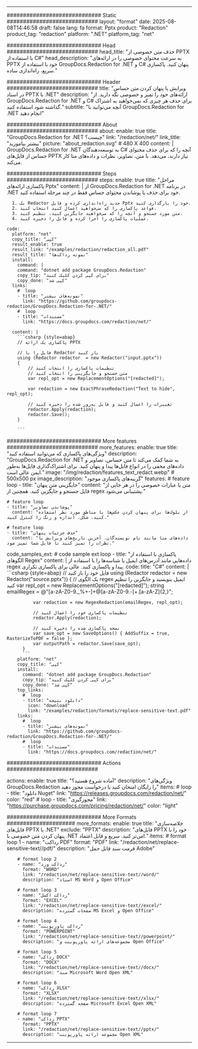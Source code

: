 
---
############################# Static ############################
layout: "format"
date:  2025-08-08T14:46:58
draft: false
lang: fa
format: Pptx
product: "Redaction"
product_tag: "redaction"
platform: ".NET"
platform_tag: "net"

############################# Head ############################
head_title: "حذف متن خصوصی از PPTX با استفاده از C#"
head_description: "به سرعت محتوای خصوصی را در ارائه‌های PPTX خود با استفاده از GroupDocs.Redaction for .NET و C# پنهان کنید. پاکسازی سریع، راه‌اندازی ساده."

############################# Header ############################
title: "ویرایش یا پنهان کردن متن حساس در اسناد PPTX با .NET" 
description: "ارائه‌های خود را تمیز و خصوصی نگه دارید. از GroupDocs.Redaction for .NET و C# برای حذف هر چیزی که نمی‌خواهید به اشتراک گذاشته شود استفاده کنید."
subtitle: "آنچه می‌توانید با GroupDocs.Redaction for .NET انجام دهید" 

############################# About ############################
about:
    enable: true
    title: "GroupDocs.Redaction for .NET چیست؟"
    link: "/redaction/net/"
    link_title: "بیشتر بیاموزید"
    picture: "about_redaction.svg" # 480 X 400
    content: |
       GroupDocs.Redaction for .NET به توسعه‌دهندگان C# آنچه را که برای حذف محتوای حساس از فایل‌های PPTX نیاز دارند، می‌دهد. با متن، تصاویر، نظرات و داده‌های متا کار می‌کند.

############################# Steps ############################
steps:
    enable: true
    title: "مراحل پاکسازی ارائه‌های Pptx"
    content: |
      از GroupDocs.Redaction for .NET در برنامه .NET خود برای حذف یا پوشاندن محتوای حساس فقط در چند مرحله استفاده کنید.
      
      1. یک Redactor جدید راه‌اندازی کرده و فایل Pptx خود را بارگذاری کنید.
      2. قواعد پاکسازی را که می‌خواهید اعمال کنید انتخاب کنید.
      3. متن مورد جستجو و آنچه را که می‌خواهید جایگزین کنید، تنظیم کنید.
      4. عملیات پاکسازی را اجرا کرده و فایل را ذخیره کنید.
   
    code:
      platform: "net"
      copy_title: "کپی"
      result_enable: true
      result_link: "/examples/redaction/redaction_all.pdf"
      result_title: "نمونه رداکت‌ها"
      install:
        command: |
        command: "dotnet add package GroupDocs.Redaction"
        copy_tip: "برای کپی کردن کلیک کنید"
        copy_done: "کپی شد"
      links:
        #  loop
        - title: "نمونه‌های بیشتر"
          link: "https://github.com/groupdocs-redaction/GroupDocs.Redaction-for-.NET/"
        #  loop
        - title: "مستندات"
          link: "https://docs.groupdocs.com/redaction/net/"
          
      content: |
        ```csharp {style=abap}
        // پاکسازی یک ارائه PPTX

        // فایل را با Redactor باز کنید
        using (Redactor redactor  = new Redactor("input.pptx"))
        {
            // تنظیمات پاکسازی را انتخاب کنید
            // متن جستجو و جایگزینی را انتخاب کنید
            var repl_opt = new ReplacementOptions("[redacted]");
            
            var redaction = new ExactPhraseRedaction("Text to hide", repl_opt);

            // تغییرات را اعمال کنید و فایل به‌روز شده را ذخیره کنید
            redactor.Apply(redaction);
            redactor.Save();
        }
        
        ```            


############################# More features ############################
more_features:
  enable: true
  title: "ویژگی‌های پاکسازی که می‌توانید استفاده کنید"
  description: "GroupDocs.Redaction for .NET به شما کمک می‌کند تا متن حساس، تصاویر و داده‌های مخفی را در انواع فایل‌ها پیدا و پنهان کنید. برای اشتراک‌گذاری فایل‌ها به‌طور ایمن عالی است."
  image: "/img/redaction/features_text_redact.webp" # 500x500 px
  image_description: "گزینه‌های پاکسازی موجود"
  features:
    # feature loop
    - title: "جایگزینی متن پنهان"
      content: "متن یا عبارات خصوصی را در هر جایی از فایل جستجو و جایگزین کنید. همچنین از regex پشتیبانی می‌شود."

    # feature loop
    - title: "پوشاندن تصاویر"
      content: "از بلوک‌ها برای پنهان کردن عکس‌ها یا مناطق مورد نظر استفاده کنید. شکل، اندازه و رنگ را کنترل کنید."

    # feature loop
    - title: "حذف جزئیات پنهان"
      content: "داده‌های متا مانند نام نویسندگان، آخرین تاریخ‌های ویرایش یا نظرات را تمیز کنید تا فایل شما تمیز شود."
      
  code_samples_ext:
    # code sample ext loop
    - title: "پاکسازی با استفاده از الگوهای Regex"
      content: |
        داده‌هایی مانند آدرس‌های ایمیل یا شناسه‌ها را با استفاده از regex پیدا و پاکسازی کنید. عالی برای پاکسازی تکراری.
      code:
        title: "C#"
        content: |
          ```csharp {style=abap}
          //  فایل خود را باز کنید
          using (Redactor redactor  = new Redactor("source.pptx"))
          {
              // یک الگوی regex ایمیل بنویسید و جایگزین را تنظیم کنید
              var repl_opt = new ReplacementOptions("[redacted]");
              string emailRegex = @"[a-zA-Z0-9._%+-]+@[a-zA-Z0-9.-]+\.[a-zA-Z]{2,}";

              var redaction = new RegexRedaction(emailRegex, repl_opt);

              // تنظیمات پاکسازی خود را اعمال کنید
              redactor.Apply(redaction);

              // نسخه پاکسازی شده را ذخیره کنید
              var save_opt = new SaveOptions() { AddSuffix = true, RasterizeToPDF = false };
              var outputPath = redactor.Save(save_opt);
          }
          ```
        platform: "net"
        copy_title: "کپی"
        install:
          command: "dotnet add package GroupDocs.Redaction"
          copy_tip: "برای کپی کردن کلیک کنید"
          copy_done: "کپی شد"
        top_links:
          #  loop
          - title: "دانلود نتیجه"
            icon: "download"
            link: "/examples/redaction/formats/replace-sensitive-text.pdf"
        links:
          #  loop
          - title: "نمونه‌های بیشتر"
            link: "https://github.com/groupdocs-redaction/GroupDocs.Redaction-for-.NET/"
          #  loop
          - title: "مستندات"
            link: "https://docs.groupdocs.com/redaction/net/"


############################# Actions ############################

actions:
  enable: true
  title: "آماده شروع هستید؟"
  description: "ویژگی‌های GroupDocs.Redaction را رایگان امتحان کنید یا درخواست مجوز دهید"
  items:
    #  loop
    - title: "دانلود Nuget"
      link: "https://releases.groupdocs.com/redaction/net/"
      color: "red"
        #  loop
    - title: "مجوزگیری"
      link: "https://purchase.groupdocs.com/pricing/redaction/net/"
      color: "light"


############################# More Formats #####################
more_formats:
    enable: true
    title: "خلاصه‌سازی فایل‌های PPTX با .NET"
    exclude: "PPTX"
    description: "فایل‌های PPTX خود را با پنهان کردن متن خصوصی با .NET امن‌تر کنید. سریع و قابل اعتماد."
    items: 
        # format loop 1
        - name: "رداکت PDF"
          format: "PDF"
          link: "/redaction/net/replace-sensitive-text//pdf/"
          description: "فرمت سند قابل حمل Adobe"

        # format loop 2
        - name: "رداکت ورد"
          format: "WORD"
          link: "/redaction/net/replace-sensitive-text//word/"
          description: "اسناد MS Word و Open Office"
          
        # format loop 3
        - name: "رداکت اکسل"
          format: "EXCEL"
          link: "/redaction/net/replace-sensitive-text//excel/"
          description: "صفحات گسترده MS Excel و Open Office"

        # format loop 4
        - name: "رداکت پاورپوینت"
          format: "POWERPOINT"
          link: "/redaction/net/replace-sensitive-text//powerpoint/"
          description: "مجموعه‌های ارائه پاورپوینت و Open Office"

        # format loop 5
        - name: "رداکت DOCX"
          format: "DOCX"
          link: "/redaction/net/replace-sensitive-text//docx/"
          description: "سند Microsoft Word Open XML"
          
        # format loop 6
        - name: "رداکت XLSX"
          format: "XLSX"
          link: "/redaction/net/replace-sensitive-text//xlsx/"
          description: "صفحه گسترده Microsoft Excel Open XML"
          
        # format loop 7
        - name: "رداکت PPTX"
          format: "PPTX"
          link: "/redaction/net/replace-sensitive-text//pptx/"
          description: "مجموعه ارائه پاورپوینت Open XML"


---